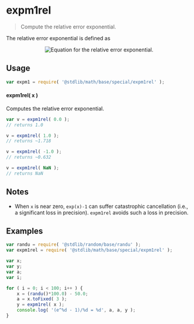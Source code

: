 <!--

@license Apache-2.0

Copyright (c) 2018 The Stdlib Authors.

Licensed under the Apache License, Version 2.0 (the "License");
you may not use this file except in compliance with the License.
You may obtain a copy of the License at

   http://www.apache.org/licenses/LICENSE-2.0

Unless required by applicable law or agreed to in writing, software
distributed under the License is distributed on an "AS IS" BASIS,
WITHOUT WARRANTIES OR CONDITIONS OF ANY KIND, either express or implied.
See the License for the specific language governing permissions and
limitations under the License.

-->

# expm1rel

> Compute the relative error exponential.

<!-- Section to include introductory text. Make sure to keep an empty line after the intro `section` element and another before the `/section` close. -->

<section class="intro">

The relative error exponential is defined as

<!-- <equation class="equation" label="eq:relative_error_exponential" align="center" raw="TODO" alt="Equation for the relative error exponential."> -->

<div class="equation" align="center" data-raw-text="TODO" data-equation="eq:relative_error_exponential">
    <img src="" alt="Equation for the relative error exponential.">
    <br>
</div>

<!-- </equation> -->

</section>

<!-- /.intro -->

<!-- Package usage documentation. -->

<section class="usage">

## Usage

```javascript
var expm1 = require( '@stdlib/math/base/special/expm1rel' );
```

#### expm1rel( x )

Computes the relative error exponential.

```javascript
var v = expm1rel( 0.0 );
// returns 1.0

v = expm1rel( 1.0 );
// returns ~1.718

v = expm1rel( -1.0 );
// returns ~0.632

v = expm1rel( NaN );
// returns NaN
```

</section>

<!-- /.usage -->

<!-- Package usage notes. Make sure to keep an empty line after the `section` element and another before the `/section` close. -->

<section class="notes">

## Notes

-   When `x` is near zero, `exp(x)-1` can suffer catastrophic cancellation (i.e., a significant loss in precision). `expm1rel` avoids such a loss in precision.

</section>

<!-- /.notes -->

<!-- Package usage examples. -->

<section class="examples">

## Examples

<!-- eslint no-undef: "error" -->

```javascript
var randu = require( '@stdlib/random/base/randu' );
var expm1rel = require( '@stdlib/math/base/special/expm1rel' );

var x;
var y;
var a;
var i;

for ( i = 0; i < 100; i++ ) {
    x = (randu()*100.0) - 50.0;
    a = x.toFixed( 3 );
    y = expm1rel( x );
    console.log( '(e^%d - 1)/%d = %d', a, a, y );
}
```

</section>

<!-- /.examples -->

<!-- Section to include cited references. If references are included, add a horizontal rule *before* the section. Make sure to keep an empty line after the `section` element and another before the `/section` close. -->

<section class="references">

</section>

<!-- /.references -->

<!-- Section for all links. Make sure to keep an empty line after the `section` element and another before the `/section` close. -->

<section class="links">

</section>

<!-- /.links -->
